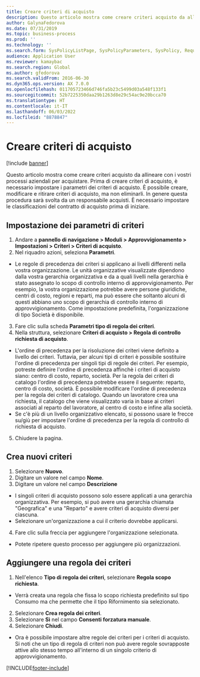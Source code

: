 ```yaml
---
title: Creare criteri di acquisto
description: Questo articolo mostra come creare criteri acquisto da allineare con i vostri processi aziendali per acquistare.
author: GalynaFedorova
ms.date: 07/31/2019
ms.topic: business-process
ms.prod: ''
ms.technology: ''
ms.search.form: SysPolicyListPage, SysPolicyParameters, SysPolicy, RequisitionPurposeRule
audience: Application User
ms.reviewer: kamaybac
ms.search.region: Global
ms.author: gfedorova
ms.search.validFrom: 2016-06-30
ms.dyn365.ops.version: AX 7.0.0
ms.openlocfilehash: 011705723466d746fa5b23c5499d03a548f133f1
ms.sourcegitcommit: 52b7225350daa29b1263d8e29c54ac9e20bcca70
ms.translationtype: HT
ms.contentlocale: it-IT
ms.lasthandoff: 06/03/2022
ms.locfileid: "8878847"
---
```

# <a name="create-purchasing-policies"></a>Creare criteri di acquisto

[!include [banner](../../includes/banner.md)]

Questo articolo mostra come creare criteri acquisto da allineare con i vostri processi aziendali per acquistare. Prima di creare criteri di acquisto, è necessario impostare i parametri dei criteri di acquisto. È possibile creare, modificare e ritirare criteri di acquisto, ma non eliminarli. In genere questa procedura sarà svolta da un responsabile acquisti. È necessario impostare le classificazioni del contratto di acquisto prima di iniziare.


## <a name="set-up-policy-parameters"></a>Impostazione dei parametri di criteri
1. Andare a **pannello di navigazione > Moduli > Approvvigionamento > Impostazioni > Criteri > Criteri di acquisto**.
2. Nel riquadro azioni, seleziona **Parametri**.
- Le regole di precedenza dei criteri si applicano ai livelli differenti nella vostra organizzazione. Le unità organizzative visualizzate dipendono dalla vostra gerarchia organizzativa e da a quali livelli nella gerarchia è stato assegnato lo scopo di controllo interno di approvvigionamento. Per esempio, la vostra organizzazione potrebbe avere persone giuridiche, centri di costo, regioni e reparti, ma può essere che soltanto alcuni di questi abbiano uno scopo di gerarchia di controllo interno di approvvigionamento. Come impostazione predefinita, l'organizzazione di tipo Società è disponibile.  
3. Fare clic sulla scheda **Parametri tipo di regola dei criteri**.
4. Nella struttura, selezionare **Criteri di acquisto > Regola di controllo richiesta di acquisto**.
- L'ordine di precedenza per la risoluzione dei criteri viene definito a livello dei criteri. Tuttavia, per alcuni tipi di criteri è possibile sostituire l'ordine di precedenza per singoli tipi di regole dei criteri. Per esempio, potreste definire l'ordine di precedenza affinchè i criteri di acquisto siano: centro di costo, reparto, società. Per la regola dei criteri di catalogo l'ordine di precedenza potrebbe essere il seguente: reparto, centro di costo, società. È possibile modificare l'ordine di precedenza per la regola dei criteri di catalogo. Quando un lavoratore crea una richiesta, il catalogo che viene visualizzato varia in base ai criteri associati al reparto del lavoratore, al centro di costo e infine alla società.  
- Se c'è più di un livello organizzativo elencato, si possono usare le frecce su/giù per impostare l'ordine di precedenza per la regola di controllo di richiesta di acquisto.  
5. Chiudere la pagina.

## <a name="create-a-new-policy"></a>Crea nuovi criteri
1. Selezionare **Nuovo**.
2. Digitare un valore nel campo **Nome**.
3. Digitare un valore nel campo **Descrizione**
- I singoli criteri di acquisto possono solo essere applicati a una gerarchia organizzativa. Per esempio, si può avere una gerarchia chiamata "Geografica" e una "Reparto" e avere criteri di acquisto diversi per ciascuna.  
- Selezionare un'organizzazione a cui il criterio dovrebbe applicarsi.  
4. Fare clic sulla freccia per aggiungere l'organizzazione selezionata.
- Potete ripetere questo processo per aggiungere più organizzazioni.  

## <a name="add-a-policy-rule"></a>Aggiungere una regola dei criteri
1. Nell'elenco **Tipo di regola dei criteri**, selezionare **Regola scopo richiesta**.
- Verrà creata una regola che fissa lo scopo richiesta predefinito sul tipo Consumo ma che permette che il tipo Rifornimento sia selezionato.  
2. Selezionare **Crea regola dei criteri**.
3. Selezionare **Sì** nel campo **Consenti forzatura manuale**.
4. Selezionare **Chiudi**.
- Ora è possibile impostare altre regole dei criteri per i criteri di acquisto. Si noti che un tipo di regola di criteri non può avere regole sovrapposte attive allo stesso tempo all'interno di un singolo criterio di approvvigionamento.  



[!INCLUDE[footer-include](../../../includes/footer-banner.md)]
